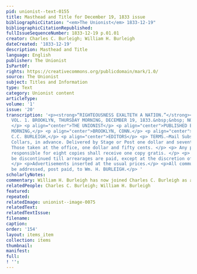 ```yaml
---
pid: unionist--text-0155
title: Masthead and Title for December 19, 1833 issue
bibliographicCitation: "<em>The Unionist</em> 1833-12-19"
bibliographicCitationRepublished: 
fullIssueSequenceNumber: 1833-12-19 p.01.01
creator: Charles C. Burleigh; William H. Burleigh
dateCreated: '1833-12-19'
description: Masthead and Title
language: English
publisher: The Unionist
IsPartOf: 
rights: https://creativecommons.org/publicdomain/mark/1.0/
source: The Unionist
subject: Titles and Information
type: Text
category: Unionist content
articleType: 
volume: '1'
issue: '20'
transcription: '<p><strong>“RIGHTEOUSNESS EXALTETH A NATION.”</strong></p> <p> <strong>
  VOL. 1. BROOKLYN, THURSDAY MORNING, DECEMBER 19, 1833.&nbsp;&nbsp; NO. 20 </strong>
  </p> <p align="center">THE UNIONIST</p> <p align="center">PUBLISHED EVERY THURSDAY
  MORNING,</p> <p align="center">BROOKLYN, CONN.</p> <p align="center">W.H. &amp;
  C.C. BURLEIGH,</p> <p align="center">EDITORS</p> <p> TERMS.—Mail Subscribers Two
  Collars, in advance. Delivered by Stage or Post one dollar and seventy-five cents.
  Those taken at the office, one dollar and fifty cents. </p> <p> Any person becoming
  responsible for eight copies shall receive one copy gratis. </p> <p> No paper will
  be discontinued till arrearages are paid, except at the discretion of the publisher
  </p> <p>Advertisements inserted at the usual prices.</p> <p>All communications must
  be addressed, post paid, to Wm. H. BURLEIGH.</p> '
scholarlyNotes: 
commentary: William H. Burleigh has now joined Charles C. Burleigh as a co-editor.
relatedPeople: Charles C. Burleigh; William H. Burleigh
featured: 
repeated: 
relatedImage: unionist--image-0075
relatedText: 
relatedTextIssue: 
filename: 
caption: 
order: '154'
layout: items_item
collection: items
thumbnail: 
manifest: 
full: 
! '': 
---
```

